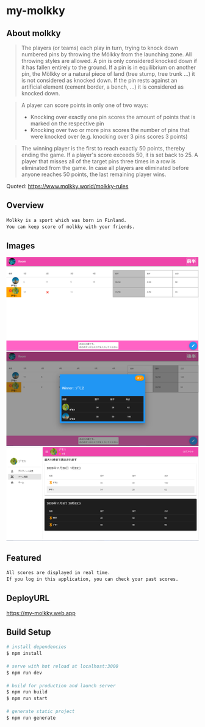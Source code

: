 # my-molkky

## About molkky

> The players (or teams) each play in turn, trying to knock down numbered pins by throwing the Mölkky from the launching zone. All throwing styles are allowed. A pin is only considered knocked down if it has fallen entirely to the ground. If a pin is in equilibrium on another pin, the Mölkky or a natural piece of land (tree stump, tree trunk …) it is not considered as knocked down. If the pin rests against an artificial element (cement border, a bench, …) it is considered as knocked down.

> A player can score points in only one of two ways:
>
> - Knocking over exactly one pin scores the amount of points that is marked on the respective pin
> - Knocking over two or more pins scores the number of pins that were knocked over (e.g. knocking over 3 pins scores 3 points)

> The winning player is the first to reach exactly 50 points, thereby ending the game. If a player's score exceeds 50, it is set back to 25. A player that misses all of the target pins three times in a row is eliminated from the game. In case all players are eliminated before anyone reaches 50 points, the last remaining player wins.

Quoted: https://www.molkky.world/molkky-rules

## Overview

```bash
Molkky is a sport which was born in Finland.
You can keep score of molkky with your friends.
```

## Images

<img src="https://github.com/xyytgae/my-molkky/blob/images/capture_1.png" alt="capture_1" >

<img src="https://github.com/xyytgae/my-molkky/blob/images/capture_2.PNG" alt="capture_2" >

<img src="https://github.com/xyytgae/my-molkky/blob/images/capture_3.PNG" alt="capture_3" >

## Featured

```bash
All scores are displayed in real time.
If you log in this application, you can check your past scores.
```

## DeployURL

https://my-molkky.web.app

## Build Setup

```bash
# install dependencies
$ npm install

# serve with hot reload at localhost:3000
$ npm run dev

# build for production and launch server
$ npm run build
$ npm run start

# generate static project
$ npm run generate
```
